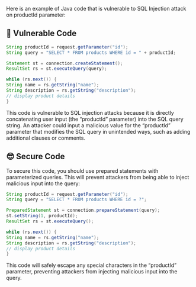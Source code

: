 Here is an example of Java code that is vulnerable to SQL Injection attack on productId parameter:

## 🥺 Vulnerable Code
```java
String productId = request.getParameter("id");
String query = "SELECT * FROM products WHERE id = " + productId;

Statement st = connection.createStatement();
ResultSet rs = st.executeQuery(query);

while (rs.next()) {
String name = rs.getString("name");
String description = rs.getString("description");
// display product details
}
```
This code is vulnerable to SQL injection attacks because it is directly concatenating user input (the “productId” parameter) into the SQL query string. An attacker could input a malicious value for the “productId” parameter that modifies the SQL query in unintended ways, such as adding additional clauses or comments.

## 😎 Secure Code
To secure this code, you should use prepared statements with parameterized queries. This will prevent attackers from being able to inject malicious input into the query:

```java
String productId = request.getParameter("id");
String query = "SELECT * FROM products WHERE id = ?";

PreparedStatement st = connection.prepareStatement(query);
st.setString(1, productId);
ResultSet rs = st.executeQuery();

while (rs.next()) {
String name = rs.getString("name");
String description = rs.getString("description");
// display product details
}
```
This code will safely escape any special characters in the “productId” parameter, preventing attackers from injecting malicious input into the query.
